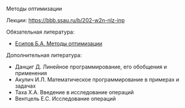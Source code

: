 Методы оптимизации

Лекции: https://bbb.ssau.ru/b/202-w2n-nlz-inp

Обязательная литература:

- [Есипов Б.А. Методы оптимизации](http://repo.ssau.ru/handle/Uchebnye-posobiya/Metody-optimizacii-i-issledovanie-operacii-Elektronnyi-resurs-konspekt-lekcii-55045)

Дополнительная литература:

- Данциг Д. Линейное программирование, его обобщения и применения
- Акулич И.Л. Математическое программирование в примерах и задачах
- Таха Х.А. Введение в исследование операций
- Вентцель Е.С. Исследование операций
